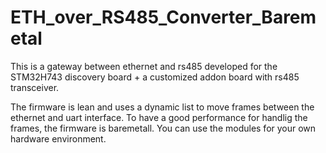 # ETH_over_RS485_Converter_Baremetal

This is a gateway between ethernet and rs485 developed for the STM32H743 discovery board + a customized addon board with rs485 transceiver. 

The firmware is lean and uses a dynamic list to move frames between the ethernet and uart interface. To have a good performance for handlig the frames, the firmware is baremetall. You can use the modules for your own hardware environment.  
